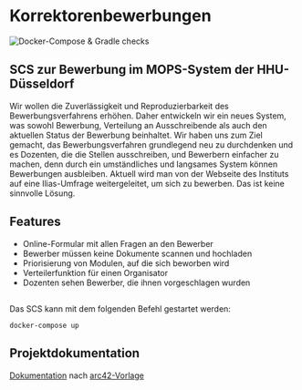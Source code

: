 # Korrektorenbewerbungen

![Docker-Compose & Gradle checks](https://github.com/hhu-propra2/abschlussprojekt-trappin-in-auas/workflows/Docker-Compose%20&%20Gradle%20checks/badge.svg)

## SCS zur Bewerbung im MOPS-System der HHU-Düsseldorf
Wir wollen die Zuverlässigkeit und Reproduzierbarkeit des Bewerbungsverfahrens erhöhen. Daher entwickeln wir ein neues System, was sowohl Bewerbung, Verteilung an Ausschreibende als auch den aktuellen Status der Bewerbung beinhaltet.
Wir haben uns zum Ziel gemacht, das Bewerbungsverfahren grundlegend neu zu durchdenken und es Dozenten, die die Stellen ausschreiben, und Bewerbern einfacher zu machen, denn durch ein umständliches und langsames System können Bewerbungen ausbleiben.
Aktuell wird man von der Webseite des Instituts auf eine Ilias-Umfrage weitergeleitet, um sich zu bewerben. Das ist keine sinnvolle Lösung.


## Features
- Online-Formular mit allen Fragen an den Bewerber
- Bewerber müssen keine Dokumente scannen und hochladen
- Priorisierung von Modulen, auf die sich beworben wird
- Verteilerfunktion für einen Organisator
- Dozenten sehen Bewerber, die ihnen vorgeschlagen wurden

##
Das SCS kann mit dem folgenden Befehl gestartet werden:
```
docker-compose up
```

## Projektdokumentation

[Dokumentation](/docs/documentation.md) nach [arc42-Vorlage](https://arc42.org/)
